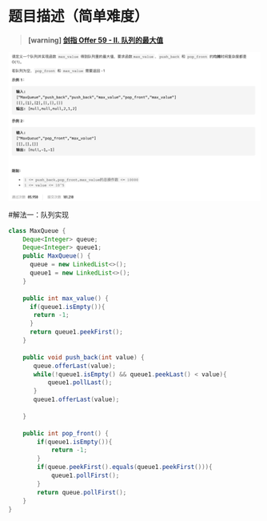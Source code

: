 #  **题目描述（简单难度）**

> **[warning]  [剑指 Offer 59 - II. 队列的最大值](https://leetcode-cn.com/problems/dui-lie-de-zui-da-zhi-lcof/)**

![](../image/jz59_2.png)

#解法一：队列实现

```java
class MaxQueue {
    Deque<Integer> queue;
    Deque<Integer> queue1;
    public MaxQueue() {
      queue = new LinkedList<>();
      queue1 = new LinkedList<>();
    }
    
    public int max_value() {
      if(queue1.isEmpty()){
       return -1;
      }
      return queue1.peekFirst();
    }
    
    public void push_back(int value) {
       queue.offerLast(value);
       while(!queue1.isEmpty() && queue1.peekLast() < value){
           queue1.pollLast();
       }
       queue1.offerLast(value);
      
    }
    
    public int pop_front() {
        if(queue1.isEmpty()){
            return -1;
        }
        if(queue.peekFirst().equals(queue1.peekFirst())){
            queue1.pollFirst();
        }
        return queue.pollFirst();
    }
}
```
